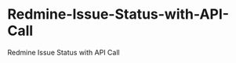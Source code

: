 Redmine-Issue-Status-with-API-Call
==================================

Redmine Issue Status with API Call
